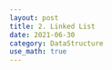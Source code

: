 ```yaml
---
layout: post
title: 2. Linked List
date: 2021-06-30
category: DataStructure
use_math: true
---
```




